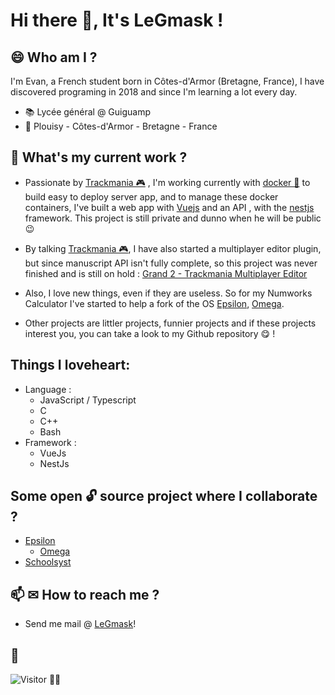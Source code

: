 # Hi there 👋, It's LeGmask !


## 😄 Who am I ?
I'm Evan, a French student born in Côtes-d'Armor (Bretagne, France), I have discovered programing in 2018 and since I'm learning a lot every day. 

* 📚 Lycée général @ Guiguamp
* 📍 Plouisy - Côtes-d'Armor - Bretagne - France

## 🚧 What's my current work ?

* Passionate by [Trackmania 🎮](http://trackmania.com/) , I'm working currently with [docker 🐳](https://www.docker.com/) to build easy to deploy server app, and to manage these docker containers, I've built a web app with [Vuejs](https://vuejs.org/) and an API , with the [nestjs](https://nestjs.com/) framework. This project is still private and dunno when he will be public :wink: 

* By talking [Trackmania 🎮](http://trackmania.com/), I have also started a multiplayer editor plugin, but since manuscript API isn't fully complete, so this project was never finished and is still on hold : [Grand 2 - Trackmania Multiplayer Editor](https://github.com/LeGmask/Grand-2)

* Also, I love new things, even if they are useless. So for my Numworks Calculator I've started to help a fork of the OS [Epsilon](https://github.com/numworks/epsilon), [Omega](https://github.com/Omega-Numworks/Omega).

* Other projects are littler projects, funnier projects and if these projects interest you, you can take a look to my Github repository :yum: !

## Things I loveheart:

* Language : 
  - JavaScript / Typescript
  - C
  - C++
  - Bash
* Framework :
  - VueJs
  - NestJs

## Some open 🔓 source project where I collaborate ?

* [Epsilon](https://github.com/numworks/epsilon)
  - [Omega](https://github.com/Omega-Numworks/Omega)
* [Schoolsyst](https://github.com/schoolsyst)

## 📫 ✉ How to reach me ?

- Send me mail @ [LeGmask](mailto:53308142+LeGmask@users.noreply.github.com)! 

## :eyes:

![Visitor 🙋‍♂️](https://hitcounter.pythonanywhere.com/count/tag.svg?url=https%3A%2F%2Fgithub.com%2FLeGmask)
<!--
**LeGmask/LeGmask** is a ✨ _special_ ✨ repository because its `README.md` (this file) appears on your GitHub profile.

Here are some ideas to get you started:

- 🔭 I’m currently working on ...
- 🌱 I’m currently learning ...
- 👯 I’m looking to collaborate on ...
- 🤔 I’m looking for help with ...
- 💬 Ask me about ...
- 📫 How to reach me: ...
- 😄 Pronouns: ...
- ⚡ Fun fact: ...
-->
